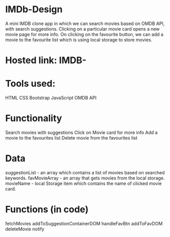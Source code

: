 # IMDb-Design

A mini IMDB clone app in which we can search movies based on OMDB API, with search suggestions. Clicking on a particular movie card opens a new movie page for more info. On clicking on the favourite button, we can add a movie to the favourite list which is using local storage to store movies.

# Hosted link: IMDB-
# Tools used:
HTML
CSS
Bootstrap
JavaScript
OMDB API
# Functionality
Search movies with suggestions
Click on Movie card for more info
Add a movie to the favourites list
Delete movie from the favourites list
# Data
suggestionList - an array which contains a list of movies based on searched keywords.
favMovieArray - an array that gets movies from the local storage.
movieName - local Storage item which contains the name of clicked movie card.
# Functions (in code)
fetchMovies
addToSuggestionContainerDOM
handleFavBtn
addToFavDOM
deleteMovie
notify
